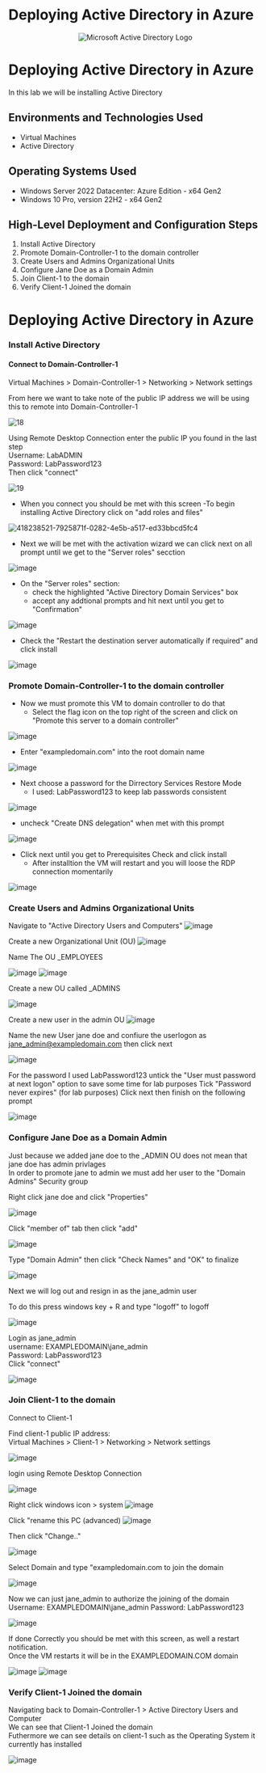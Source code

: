 # Deploying Active Directory in Azure

<p align="center">
<img src="https://i.imgur.com/pU5A58S.png" alt="Microsoft Active Directory Logo"/>
</p>


<h1>Deploying Active Directory in Azure</h1>
In this lab we will be installing Active Directory 

<h2>Environments and Technologies Used</h2> 

- Virtual Machines  
- Active Directory     

<h2>Operating Systems Used </h2>

- Windows Server 2022 Datacenter: Azure Edition - x64 Gen2  
- Windows 10 Pro, version 22H2 - x64 Gen2  

<h2>High-Level Deployment and Configuration Steps</h2>

1. Install Active Directory
2. Promote Domain-Controller-1 to the domain controller
3. Create Users and Admins Organizational Units
4. Configure Jane Doe as a Domain Admin
5. Join Client-1 to the domain
6. Verify Client-1 Joined the domain


# Deploying Active Directory in Azure

### Install Active Directory 
#### Connect to Domain-Controller-1
Virtual Machines > Domain-Controller-1 > Networking > Network settings 

From here we want to take note of the public IP address we will be using this to remote into Domain-Controller-1

![18](https://github.com/user-attachments/assets/e7e60b6e-0fe5-4f7f-9fb2-396aa86e7c11)

Using Remote Desktop Connection enter the public IP you found in the last step  
Username: LabADMIN  
Password: LabPassword123  
Then click "connect"

![19](https://github.com/user-attachments/assets/05c136e9-4118-496f-a9ca-247459e5c0fb)

- When you connect you should be met with this screen
   -To begin installing Active Directory click on "add roles and files"
  
![418238521-7925871f-0282-4e5b-a517-ed33bbcd5fc4](https://github.com/user-attachments/assets/00bd1956-3a31-4375-ae36-3b3b285224c9)

- Next we will be met with the activation wizard we can click next on all prompt until we get to the "Server roles" secction

![image](https://github.com/user-attachments/assets/1dbe9ded-acb3-4b01-824a-4d1160ee089f)


 - On the "Server roles" section:
    -  check the highlighted "Active Directory Domain Services" box
    -  accept any addtional prompts and hit next until you get to "Confirmation"

![image](https://github.com/user-attachments/assets/e87b07f4-50f5-466b-9f5f-048fe84dc7e8)

 - Check the "Restart the destination server automatically if required" and click install
   
![image](https://github.com/user-attachments/assets/d28d5c80-7f28-455a-afe5-39b30ec4b33a)


### Promote Domain-Controller-1 to the domain controller 

- Now we must promote this VM to domain controller to do that
   - Select the flag icon on the top right of the screen and click on "Promote this server to a domain controller"

![image](https://github.com/user-attachments/assets/b0fe3318-9eee-4a6e-843f-86179d20f2f5)

- Enter "exampledomain.com" into the root domain name

![image](https://github.com/user-attachments/assets/9659ddb9-675e-4da1-98bf-c6e1529ff0bd)


- Next choose a password for the Dirrectory Services Restore Mode
   - I used: LabPassword123 to keep lab passwords consistent

![image](https://github.com/user-attachments/assets/e2aba41f-d5a8-4205-92d8-6dc92a67031e)

- uncheck "Create DNS delegation" when met with this prompt

![image](https://github.com/user-attachments/assets/5475c2e7-8c06-4af0-a8de-ee18385c9231)

- Click next until you get to Prerequisites Check and click install
   - After installtion the VM will restart and you will loose the RDP connection momentarily
      
![image](https://github.com/user-attachments/assets/c9b03c31-f37f-48c9-8f51-f09bb620aff4)

### Create Users and Admins Organizational Units 

Navigate to "Active Directory Users and Computers"
![image](https://github.com/user-attachments/assets/9160b08c-b74d-4eae-b0f9-de710c241e13)

Create a new Organizational Unit (OU) 
![image](https://github.com/user-attachments/assets/71306999-945f-490e-bde8-6553a049b98a)

Name The OU _EMPLOYEES 

![image](https://github.com/user-attachments/assets/32c2d110-7b44-4b71-973e-828a19e5017e)
![image](https://github.com/user-attachments/assets/4f856e40-5a26-437d-b8fd-b5ba9b923927)

Create a new OU called _ADMINS

![image](https://github.com/user-attachments/assets/3a4cc40c-2c7a-40bb-8e3e-7085446889b0)

Create a new user in the admin OU
![image](https://github.com/user-attachments/assets/1b95a12c-6350-48f4-9d7b-f766b696f1a3)

Name the new User jane doe and confiure the userlogon as jane_admin@exampledomain.com then click next

![image](https://github.com/user-attachments/assets/a1f377cf-4beb-4f7e-bb6c-a560ffbba33c)

For the password I used LabPassword123 
untick the "User must password at next logon" option to save some time for lab purposes 
Tick "Password never expires" (for lab purposes)
Click next then finish on the following prompt

![image](https://github.com/user-attachments/assets/66f878d0-0c62-4b60-a71b-908f94215da6)


### Configure Jane Doe as a Domain Admin 

Just because we added jane doe to the _ADMIN OU does not mean that jane doe has admin privlages  
In order to promote jane to admin we must add her user to the "Domain Admins" Security group  


Right click jane doe and click "Properties"

![image](https://github.com/user-attachments/assets/2391930f-d237-4b90-a225-b7d4673d9a34)

Click "member of" tab then click "add"

![image](https://github.com/user-attachments/assets/f24190a3-f3ea-4b23-9abb-7bd95f80bfbd)

Type "Domain Admin" then click "Check Names" and "OK" to finalize 

![image](https://github.com/user-attachments/assets/ca5827b8-ea38-4e8a-9f44-ba2ed52216dd)

Next we will log out and resign in as the jane_admin user

To do this press windows key + R and type "logoff" to logoff

![image](https://github.com/user-attachments/assets/03619b64-02ae-4318-8e02-32b99e2644fe)

Login as jane_admin  
username: EXAMPLEDOMAIN\jane_admin  
Password: LabPassword123  
Click "connect"  

![image](https://github.com/user-attachments/assets/e38c5bbb-c72f-4d95-ad1d-86949f38953c)

### Join Client-1 to the domain
Connect to Client-1 

Find client-1 public IP address:  
Virtual Machines > Client-1 > Networking > Network settings 

![image](https://github.com/user-attachments/assets/35965722-d05f-4c90-be6c-a737d71cd161)


login using Remote Desktop Connection

![image](https://github.com/user-attachments/assets/9466d64c-5c51-404f-afd6-e4684a9c70ab)

Right click windows icon > system
![image](https://github.com/user-attachments/assets/1b3e8b62-ed6a-4ecf-8390-b9492c6cbcaf)

Click "rename this PC (advanced)
![image](https://github.com/user-attachments/assets/b7205691-c89d-4ec1-ad9e-f0d0dc705cae)

Then click "Change.."

![image](https://github.com/user-attachments/assets/a4c5ac1d-acb1-4130-b3e3-a06eadb1c609)

Select Domain and type "exampledomain.com to join the domain

![image](https://github.com/user-attachments/assets/796d9f9f-eb7c-493e-8aba-8de25ee15e91)

Now we can just jane_admin to authorize the joining of the domain
Username: EXAMPLEDOMAIN\jane_admin
Password: LabPassword123

![image](https://github.com/user-attachments/assets/18204e03-1ea8-4ee2-9e74-58e315c41ea4)

If done Correctly you should be met with this screen, as well a restart notification.  
Once the VM restarts it will be in the EXAMPLEDOMAIN.COM domain

![image](https://github.com/user-attachments/assets/6d7afd4c-6e8c-4264-a6f2-80d3f24f5ea0)
![image](https://github.com/user-attachments/assets/5091c340-c9d6-4e28-9504-2583865d45df)

### Verify Client-1 Joined the domain
Navigating back to Domain-Controller-1 > Active Directory Users and Computer  
We can see that Client-1 Joined the domain  
Futhermore we can see details on client-1 such as the Operating System it currently has installed

![image](https://github.com/user-attachments/assets/e6f6689a-2699-4469-bddc-3e908ae6488f)

